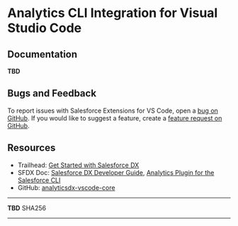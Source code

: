 # Analytics CLI Integration for Visual Studio Code

## Documentation

**TBD**

## Bugs and Feedback

To report issues with Salesforce Extensions for VS Code, open a [bug on GitHub](https://github.com/forcedotcom/analyticsdx-vscode/issues/new?template=Bug_report.md). If you would like to suggest a feature, create a [feature request on GitHub](https://github.com/forcedotcom/analyticsdx-vscode/issues/new?template=Feature_request.md).

## Resources

- Trailhead: [Get Started with Salesforce DX](https://trailhead.salesforce.com/trails/sfdx_get_started)
- SFDX Doc: [Salesforce DX Developer Guide](https://developer.salesforce.com/docs/atlas.en-us.sfdx_dev.meta/sfdx_dev),
  [Analytics Plugin for the Salesforce CLI](https://developer.salesforce.com/docs/atlas.en-us.bi_dev_guide_wave_templates.meta/bi_dev_guide_wave_templates/bi_templatesdev_cli_analytics_intro.htm)
- GitHub: [analyticsdx-vscode-core](https://github.com/forcedotcom/analyticsdx-vscode/tree/develop/extensions/analyticsdx-vscode-core)

---

**TBD** SHA256

---
